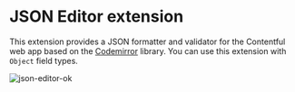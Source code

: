 # JSON Editor extension

This extension provides a JSON formatter and validator for the Contentful web app based on the [Codemirror](http://codemirror.net) library. You can use this extension with `Object` field types.

![json-editor-ok](http://contentful.github.io/extensions/assets/json-editor.png)

